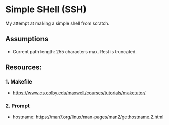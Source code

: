 # Simple SHell (SSH)

My attempt at making a simple shell from scratch.

## Assumptions
- Current path length: 255 characters max. Rest is truncated. 

## Resources:
### 1. Makefile
- https://www.cs.colby.edu/maxwell/courses/tutorials/maketutor/
### 2. Prompt
- hostname: https://man7.org/linux/man-pages/man2/gethostname.2.html
